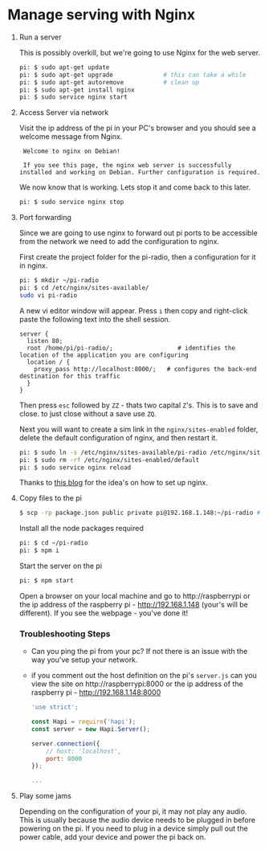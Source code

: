 # Manage serving with Nginx

1. Run a server

    This is possibly overkill, but we're going to use Nginx for the web server.

    ```bash
    pi: $ sudo apt-get update
    pi: $ sudo apt-get upgrade              # this can take a while
    pi: $ sudo apt-get autoremove           # clean up
    pi: $ sudo apt-get install nginx
    pi: $ sudo service nginx start
    ```

1. Access Server via network

    Visit the ip address of the pi in your PC's browser and you should see a welcome message from Nginx.

        Welcome to nginx on Debian!

        If you see this page, the nginx web server is successfully installed and working on Debian. Further configuration is required.

    We now know that is working. Lets stop it and come back to this later.

    ```bash
    pi: $ sudo service nginx stop
    ```

1. Port forwarding

    Since we are going to use nginx to forward out pi ports to be accessible from the network we need to add the configuration to nginx.

    First create the project folder for the pi-radio, then a configuration for it in nginx.

    ```bash
    pi: $ mkdir ~/pi-radio
    pi: $ cd /etc/nginx/sites-available/
    sudo vi pi-radio
    ```

    A new vi editor window will appear. Press `i` then copy and right-click paste the following text into the shell session.

    ```
    server {
      listen 80;
      root /home/pi/pi-radio/;                  # identifies the location of the application you are configuring
      location / {
        proxy_pass http://localhost:8000/;   # configures the back-end destination for this traffic
      }
    }
    ```

    Then press `esc` followed by `ZZ` - thats two capital `Z`'s. This is to save and close. to just close without a save use `ZQ`.

    Next you will want to create a sim link in the `nginx/sites-enabled` folder, delete the default configuration of nginx, and then restart it.

    ```bash
    pi: $ sudo ln -s /etc/nginx/sites-available/pi-radio /etc/nginx/sites-enabled/pi-radio
    pi: $ sudo rm -rf /etc/nginx/sites-enabled/default
    pi: $ sudo service nginx reload
    ```

    Thanks to [this blog](https://www.toptal.com/raspberry-pi/how-to-turn-your-raspberry-pi-into-a-development-server) for the idea's on how to set up nginx.

1. Copy files to the pi

    ```bash
    $ scp -rp package.json public private pi@192.168.1.148:~/pi-radio # <- Note this is not the pi's shell!
    ```

    Install all the node packages required

    ```bash
    pi: $ cd ~/pi-radio
    pi: $ npm i
    ```

    Start the server on the pi

    ```bash
    pi: $ npm start
    ```

    Open a browser on your local machine and go to http://raspberrypi or the ip address of the raspberry pi - http://192.168.1.148 (your's will be different). If you see the webpage - you've done it!

    ### Troubleshooting Steps

    - Can you ping the pi from your pc? If not there is an issue with the way you've setup your network.
    - if you comment out the host definition on the pi's `server.js` can you view the site on http://raspberrypi:8000 or the ip address of the raspberry pi - http://192.168.1.148:8000

        ```js
        'use strict';

        const Hapi = require('hapi');
        const server = new Hapi.Server();

        server.connection({
            // host: 'localhost',
            port: 8000
        });

        ...
        ```

1. Play some jams

    Depending on the configuration of your pi, it may not play any audio. This is usually because the audio device needs to be plugged in before powering on the pi. If you need to plug in a device simply pull out the power cable, add your device and power the pi back on.
